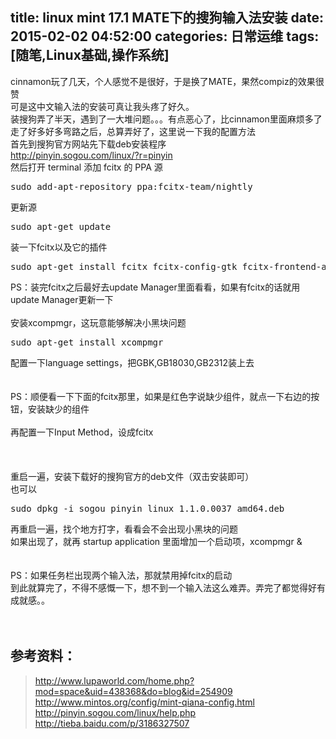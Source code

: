 title: linux mint 17.1 MATE下的搜狗输入法安装
date: 2015-02-02 04:52:00
categories: 日常运维
tags: [随笔,Linux基础,操作系统]
---
cinnamon玩了几天，个人感觉不是很好，于是换了MATE，果然compiz的效果很赞<br />
可是这中文输入法的安装可真让我头疼了好久。<br />
装搜狗弄了半天，遇到了一大堆问题。。。有点恶心了，比cinnamon里面麻烦多了 <br />
走了好多好多弯路之后，总算弄好了，这里说一下我的配置方法 <br />
首先到搜狗官方网站先下载deb安装程序 <br />
<a href="http://pinyin.sogou.com/linux/?r=pinyin" target="_blank">http://pinyin.sogou.com/linux/?r=pinyin</a><br />
然后打开 terminal
添加 fcitx 的 PPA 源 <span style="line-height:1.5;"><span style="line-height:1;"></span></span><br />
<pre class="brush:bash; toolbar:false;">sudo add-apt-repository ppa:fcitx-team/nightly </pre>
更新源 <br />
<pre class="brush:bash; toolbar:false;">sudo apt-get update</pre>
装一下fcitx以及它的插件<!--more--><br />
<pre class="brush:bash; toolbar:false;">sudo apt-get install fcitx fcitx-config-gtk fcitx-frontend-all fcitx-frontend-gtk2 fcitx-frontend-gtk3 fcitx-frontend-qt4 fcitx-ui-classic fcitx-table-all fcitx-module-kimpanel fcitx-module-dbus libopencc1 fcitx-libs-qt </pre>
PS：装完fcitx之后最好去update Manager里面看看，如果有fcitx的话就用update Manager更新一下 <br />
<br />
安装xcompmgr，这玩意能够解决小黑块问题<br />
<pre class="brush:bash; toolbar:false;">sudo apt-get install xcompmgr </pre>
配置一下language settings，把GBK,GB18030,GB2312装上去<br />
<br />
<img src="http://bangz.me/images/tp_old/2015/02/1536793332.png" alt="" /><br />
<br />
PS：顺便看一下下面的fcitx那里，如果是红色字说缺少组件，就点一下右边的按钮，安装缺少的组件<br />
<br />
再配置一下Input Method，设成fcitx <br />
<br />
<img src="http://bangz.me/images/tp_old/2015/02/2745141427.png" alt="" /><br />
<br />
<img src="http://bangz.me/images/tp_old/2015/02/748332677.png" alt="" /><br />
<br />
重启一遍，安装下载好的搜狗官方的deb文件（双击安装即可） <br />
也可以<br />
<pre class="brush:bash; toolbar:false;">sudo dpkg -i sogou_pinyin_linux_1.1.0.0037_amd64.deb</pre>
再重启一遍，找个地方打字，看看会不会出现小黑块的问题 <br />
如果出现了，就再 startup application 里面增加一个启动项，xcompmgr &amp; <br />
<br />
<img src="http://bangz.me/images/tp_old/2015/02/3340800031.png" alt="" /><br />
<br />
PS：如果任务栏出现两个输入法，那就禁用掉fcitx的启动 <br />
到此就算完了，不得不感慨一下，想不到一个输入法这么难弄。弄完了都觉得好有成就感。。<br />
<br />
<br />
<h2>
	参考资料：
</h2>
<blockquote>
	<a href="http://www.lupaworld.com/home.php?mod=space&uid=438368&do=blog&id=254909" target="_blank">http://www.lupaworld.com/home.php?mod=space&amp;uid=438368&amp;do=blog&amp;id=254909<br />
</a><a href="http://www.mintos.org/config/mint-qiana-config.html" target="_blank">http://www.mintos.org/config/mint-qiana-config.html<br />
</a><a href="http://pinyin.sogou.com/linux/help.php" target="_blank">http://pinyin.sogou.com/linux/help.php<br />
</a><a href="http://tieba.baidu.com/p/3186327507" target="_blank">http://tieba.baidu.com/p/3186327507</a> 
</blockquote>